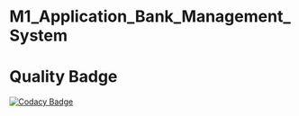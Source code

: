 # M1_Application_Bank_Management_System
# Quality Badge
[![Codacy Badge](https://app.codacy.com/project/badge/Grade/a6a11fd336cb4852b1fc19924907a7c4)](https://www.codacy.com/gh/npbhavaniprasad/M1_Application_Bank_Management_System/dashboard?utm_source=github.com&amp;utm_medium=referral&amp;utm_content=npbhavaniprasad/M1_Application_Bank_Management_System&amp;utm_campaign=Badge_Grade)
